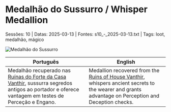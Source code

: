 
# Medalhão do Sussurro / Whisper Medallion

Sessões: 10 | Datas: 2025-03-13 | Fontes: s10_-_2025-03-13.txt | Tags: loot, medalhão, mágico

![Medalhão do Sussurro](
object_blank.png)

| Português | English |
|-----------|---------|
| Medalhão recuperado nas [Ruínas do Forte da Casa Vanthir](ruinas_do_forte_da_casa_vanthir.md), sussurra segredos antigos ao portador e oferece vantagem em testes de Perceção e Engano. | Medallion recovered from the [Ruins of House Vanthir](ruinas_do_forte_da_casa_vanthir.md), whispers ancient secrets to the wearer and grants advantage on Perception and Deception checks. |



















